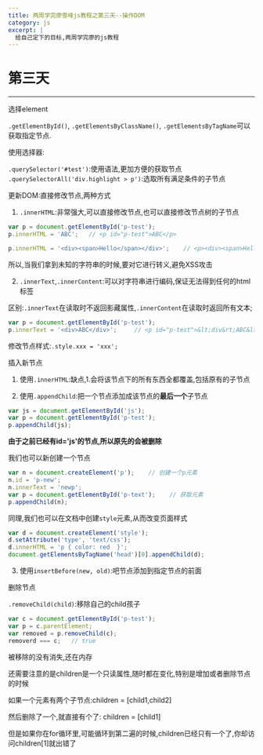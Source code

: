 ```yaml
---
title: 两周学完廖雪峰js教程之第三天--操作DOM
category: js
excerpt: |
  给自己定下的目标,两周学完廖的js教程
---
```



# 第三天

------

选择element

`.getElementById()`, `.getElementsByClassName()`, `.getElementsByTagName`可以获取指定节点.

使用选择器:

`.querySelector('#test')`:使用语法,更加方便的获取节点
`.querySelectorAll('div.highlight > p')`:选取所有满足条件的子节点


更新DOM:直接修改节点,两种方式

1. `.innerHTML`:非常强大,可以直接修改节点,也可以直接修改节点树的子节点

```js
var p = document.getElementById('p-test');
p.innerHTML = 'ABC';   // <p id="p-test">ABC</p>

p.innerHTML = '<div><span>Hello</span></div>';    // <p><div><span>Hello</span></div></p>
```

所以,当我们拿到未知的字符串的时候,要对它进行转义,避免XSS攻击

2. `.innerText`,`.innerContent`:可以对字符串进行编码,保证无法得到任何的html标签

区别:`.innerText`在读取时不返回影藏属性,`.innerContent`在读取时返回所有文本;
```js
var p = document.getElementById('p-test');
p.innerText = '<div>ABC</div>';     // <p id="p-test">&lt;div&rt;ABC&lt;/div&rt;</p>
```


修改节点样式:`.style.xxx = 'xxx';`



插入新节点


1. 使用`.innerHTML`:缺点,1.会将该节点下的所有东西全都覆盖,包括原有的子节点

2. 使用`.appendChild`:把一个节点添加成该节点的**最后一个**子节点

```js
var js = document.getElementById('js');
var p = document.getElementById('p-test');
p.appendChild(js);
```

**由于之前已经有id='js'的节点,所以原先的会被删除**

我们也可以新创建一个节点

```js
var n = document.createElement('p');    // 创建一个p元素
n.id = 'p-new';
n.innerText = 'newp';
var p = document.getElementById('p-text');    // 获取元素
p.appendChild(n);
```

同理,我们也可以在文档中创建`style`元素,从而改变页面样式

```js
var d = document.createElement('style');
d.setAttribute('type', 'text/css');
d.innerHTML = 'p { color: red  }';
document.getElementsByTagName('head')[0].appendChild(d);
```


3. 使用`insertBefore(new, old)`:吧节点添加到指定节点的前面


删除节点


`.removeChild(child)`:移除自己的child孩子

```js
var c = document.getElementById('p-test');
var p = c.parentElement;
var removed = p.removeChild(c);
removerd === c;   // true
```

被移除的没有消失,还在内存


还需要注意的是children是一个只读属性,随时都在变化,特别是增加或者删除节点的时候

如果一个元素有两个子节点:children = [child1,child2]

然后删除了一个,就直接有个了: children = [child1]

但是如果你在for循环里,可能循环到第二遍的时候,children已经只有一个了,你却访问children[1]就出错了
